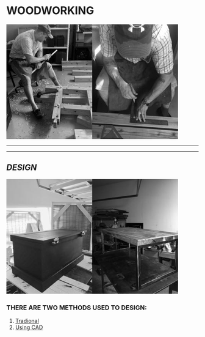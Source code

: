   
# **WOODWORKING**  
![wood](woodwork.jpg)![layout](Layout2.jpg)

---  
---
 
## ***DESIGN***  
![chest](chest.jpg)![table](table2.jpg)  
### THERE ARE TWO METHODS USED TO DESIGN:  
1. [Tradional](traditional.md)  
1. [Using CAD](usingcad.md)




